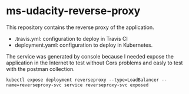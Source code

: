 # ms-udacity-reverse-proxy

This repository contains the reverse proxy of the application.  

* .travis.yml: configuration to deploy in Travis CI
* deployment.yaml: configuration to deploy in Kubernetes.

The service was generated by console because I needed expose the application in the Internet to test without Cors problems and easly to test with the postman collection.

```
kubectl expose deployment reverseproxy --type=LoadBalancer --name=reverseproxy-svc service reverseproxy-svc exposed
```